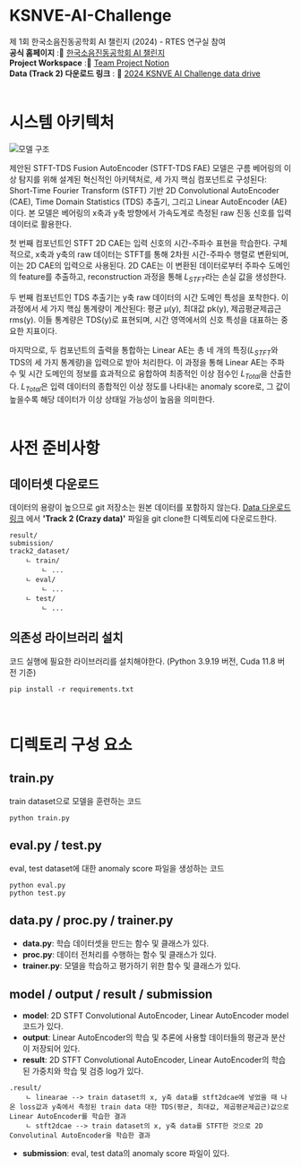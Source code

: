 # KSNVE-AI-Challenge
제 1회 한국소음진동공학회 AI 챌린지 (2024) - RTES 연구실 참여 <br>
**공식 홈페이지** :📒 [한국소음진동공학회 AI 챌린지](https://ksnve.notion.site/1-AI-2024-5e0b8972e808498fb29dbb77c42ddf36#9d0b2a7fe13f433a97d1a69470a35b26)<br>
**Project Workspace** :📒 [Team Project Notion](https://www.notion.so/skipper0527/AI-4bd41e7a934b4329960bb453665150ec?pvs=4)<br>
**Data (Track 2) 다운로드 링크** : 📒 [2024 KSNVE AI Challenge data drive](https://drive.google.com/drive/folders/1zDbmSHjl6z7zc7CZE8pB3prgnbfMgLaK)<br>
<br>

# 시스템 아키텍처
![모델 구조](https://github.com/user-attachments/assets/d95796aa-0e7c-4733-a906-513ad7437046)

 제안된 STFT-TDS Fusion AutoEncoder (STFT-TDS FAE) 모델은 구름 베어링의 이상 탐지를 위해 설계된 혁신적인 아키텍처로, 세 가지 핵심 컴포넌트로 구성된다: Short-Time Fourier Transform (STFT) 기반 2D Convolutional AutoEncoder (CAE), Time Domain Statistics (TDS) 추출기, 그리고 Linear AutoEncoder (AE)이다. 본 모델은 베어링의 x축과 y축 방향에서 가속도계로 측정된 raw 진동 신호를 입력 데이터로 활용한다.

 첫 번째 컴포넌트인 STFT 2D CAE는 입력 신호의 시간-주파수 표현을 학습한다. 구체적으로, x축과 y축의 raw 데이터는 STFT를 통해 2차원 시간-주파수 행렬로 변환되며, 이는 2D CAE의 입력으로 사용된다. 2D CAE는 이 변환된 데이터로부터 주파수 도메인의 feature를 추출하고, reconstruction 과정을 통해 $L_{STFT}$라는 손실 값을 생성한다. 

 두 번째 컴포넌트인 TDS 추출기는 y축 raw 데이터의 시간 도메인 특성을 포착한다. 이 과정에서 세 가지 핵심 통계량이 계산된다: 평균 μ(y), 최대값 pk(y), 제곱평균제곱근 rms(y). 이들 통계량은 TDS(y)로 표현되며, 시간 영역에서의 신호 특성을 대표하는 중요한 지표이다.

 마지막으로, 두 컴포넌트의 출력을 통합하는 Linear AE는 총 네 개의 특징($L_{STFT}$와 TDS의 세 가지 통계량)을 입력으로 받아 처리한다. 이 과정을 통해 Linear AE는 주파수 및 시간 도메인의 정보를 효과적으로 융합하여 최종적인 이상 점수인 $L_{Total}$을 산출한다. $L_{Total}$은 입력 데이터의 종합적인 이상 정도를 나타내는 anomaly score로, 그 값이 높을수록 해당 데이터가 이상 상태일 가능성이 높음을 의미한다.
<br><br>
# 사전 준비사항

## 데이터셋 다운로드

데이터의 용량이 높으므로 git 저장소는 원본 데이터를 포함하지 않는다. [Data 다운로드 링크](https://drive.google.com/drive/folders/1zDbmSHjl6z7zc7CZE8pB3prgnbfMgLaK) 에서 **'Track 2 (Crazy data)'** 파일을 git clone한 디렉토리에 다운로드한다.

```
result/
submission/
track2_dataset/
    ㄴ train/
        ㄴ ...
    ㄴ eval/
        ㄴ ...
    ㄴ test/
        ㄴ ...
```

## 의존성 라이브러리 설치
코드 실행에 필요한 라이브러리를 설치해야한다. (Python 3.9.19 버전, Cuda 11.8 버전 기준)

```
pip install -r requirements.txt
```
<br>

# 디렉토리 구성 요소
## train.py
train dataset으로 모델을 훈련하는 코드

```
python train.py
```

## eval.py / test.py
eval, test dataset에 대한 anomaly score 파일을 생성하는 코드

```
python eval.py
python test.py
```

## data.py / proc.py / trainer.py
- **data.py**: 학습 데이터셋을 만드는 함수 및 클래스가 있다.
- **proc.py**: 데이터 전처리를 수행하는 함수 및 클래스가 있다.
- **trainer.py**: 모델을 학습하고 평가하기 위한 함수 및 클래스가 있다.
  
## model / output / result / submission
- **model**: 2D STFT Convolutional AutoEncoder, Linear AutoEncoder model 코드가 있다.
- **output**: Linear AutoEncoder의 학습 및 추론에 사용할 데이터들의 평균과 분산이 저장되어 있다.
- **result**: 2D STFT Convolutional AutoEncoder, Linear AutoEncoder의 학습된 가중치와 학습 및 검증 log가 있다.
```
.result/
    ㄴ linearae --> train dataset의 x, y축 data를 stft2dcae에 넣었을 때 나온 loss값과 y축에서 측정된 train data 대한 TDS(평균, 최대값, 제곱평균제곱근)값으로 Linear AutoEncoder를 학습한 결과
    ㄴ stft2dcae --> train dataset의 x, y축 data를 STFT한 것으로 2D Convolutinal AutoEncoder을 학습한 결과
```
- **submission**: eval, test data의 anomaly score 파일이 있다.

